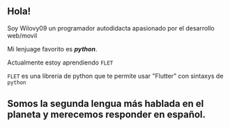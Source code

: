 ## Hola!

Soy Wilovy09 un programador autodidacta apasionado por el desarrollo web/movil

Mi lenjuage favorito es **_python_**.

Actualmente estoy aprendiendo ``FLET``

`FLET` es una libreria de python que te permite usar "Flutter" con sintaxys de `python`

## Somos la segunda lengua más hablada en el planeta y merecemos responder en español.
